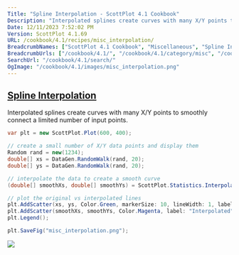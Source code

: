 ```yaml
---
Title: "Spline Interpolation - ScottPlot 4.1 Cookbook"
Description: "Interpolated splines create curves with many X/Y points to smoothly connect a limited number of input points."
Date: 12/11/2023 7:52:02 PM
Version: ScottPlot 4.1.69
URL: /cookbook/4.1/recipes/misc_interpolation/
BreadcrumbNames: ["ScottPlot 4.1 Cookbook", "Miscellaneous", "Spline Interpolation"]
BreadcrumbUrls: ["/cookbook/4.1/", "/cookbook/4.1/category/misc", "/cookbook/4.1/recipes/misc_interpolation/"]
SearchUrl: "/cookbook/4.1/search/"
OgImage: "/cookbook/4.1/images/misc_interpolation.png"
---
```


<h2><a href='/cookbook/4.1/recipes/misc_interpolation/'>Spline Interpolation</a></h2>

Interpolated splines create curves with many X/Y points to smoothly connect a limited number of input points.

```cs
var plt = new ScottPlot.Plot(600, 400);

// create a small number of X/Y data points and display them
Random rand = new(1234);
double[] xs = DataGen.RandomWalk(rand, 20);
double[] ys = DataGen.RandomWalk(rand, 20);

// interpolate the data to create a smooth curve
(double[] smoothXs, double[] smoothYs) = ScottPlot.Statistics.Interpolation.Cubic.InterpolateXY(xs, ys, 200);

// plot the original vs interpolated lines
plt.AddScatter(xs, ys, Color.Green, markerSize: 10, lineWidth: 1, label: "Original");
plt.AddScatter(smoothXs, smoothYs, Color.Magenta, label: "Interpolated");
plt.Legend();

plt.SaveFig("misc_interpolation.png");
```

<img src='../../images/misc_interpolation.png' class='d-block mx-auto my-5' />


